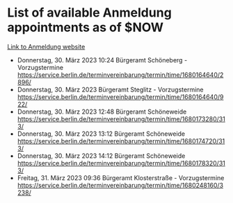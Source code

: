 # List of available Anmeldung appointments as of $NOW
[Link to Anmeldung website](https://service.berlin.de/terminvereinbarung/termin/tag.php?termin=1&anliegen[]=120686&dienstleisterlist=122210,122217,327316,122219,327312,122227,327314,122231,327346,122243,327348,122254,122252,329742,122260,329745,122262,329748,122271,327278,122273,327274,122277,327276,330436,122280,327294,122282,327290,122284,327292,122291,327270,122285,327266,122286,327264,122296,327268,150230,329760,122297,327286,122294,327284,122312,329763,122314,329775,122304,327330,122311,327334,122309,327332,317869,122281,327352,122279,329772,122283,122276,327324,122274,327326,122267,329766,122246,327318,122251,327320,122257,327322,122208,327298,122226,327300&herkunft=http%3A%2F%2Fservice.berlin.de%2Fdienstleistung%2F120686%2F)
- Donnerstag, 30. März 2023 10:24 Bürgeramt Schöneberg - Vorzugstermine https://service.berlin.de/terminvereinbarung/termin/time/1680164640/2896/
- Donnerstag, 30. März 2023  Bürgeramt Steglitz - Vorzugstermine https://service.berlin.de/terminvereinbarung/termin/time/1680164640/922/
- Donnerstag, 30. März 2023 12:48 Bürgeramt Schöneweide https://service.berlin.de/terminvereinbarung/termin/time/1680173280/313/
- Donnerstag, 30. März 2023 13:12 Bürgeramt Schöneweide https://service.berlin.de/terminvereinbarung/termin/time/1680174720/313/
- Donnerstag, 30. März 2023 14:12 Bürgeramt Schöneweide https://service.berlin.de/terminvereinbarung/termin/time/1680178320/313/
- Freitag, 31. März 2023 09:36 Bürgeramt Klosterstraße - Vorzugstermine https://service.berlin.de/terminvereinbarung/termin/time/1680248160/3238/
